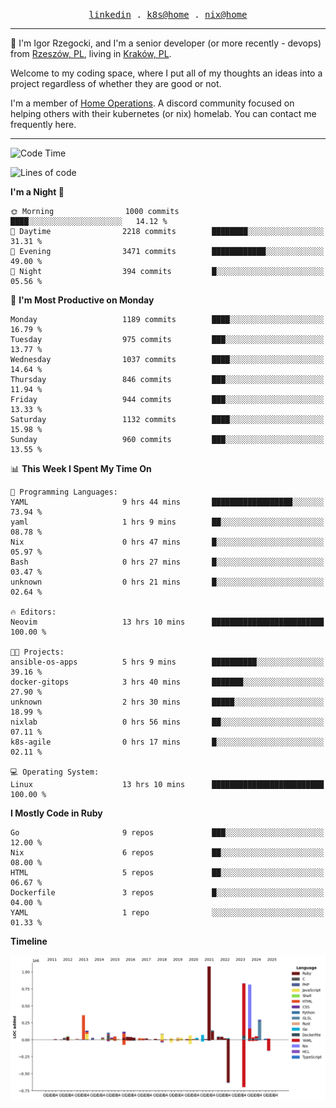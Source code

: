 <p align="center">
  <samp>
    <a href="https://www.linkedin.com/in/ajgon">linkedin</a> .
    <a href="https://github.com/deedee-ops/k8s-gitops">k8s@home</a> .
    <a href="https://github.com/deedee-ops/nixlab">nix@home</a>
  </samp>
</p>

----------------------------------------------------------------

:wave: I'm Igor Rzegocki, and I'm a senior developer (or more recently - devops) from [Rzeszów, PL](https://en.wikipedia.org/wiki/Rzesz%C3%B3w), living in [Kraków, PL](https://en.wikipedia.org/wiki/Krak%C3%B3w).

Welcome to my coding space, where I put all of my thoughts an ideas into a project regardless of whether they are good or not.

I'm a member of [Home Operations](https://discord.gg/home-operations). A discord community focused on helping others with their kubernetes (or nix) homelab. You can contact me frequently here.

----------------------------------------------------------------

<!--START_SECTION:waka-->
![Code Time](http://img.shields.io/badge/Code%20Time-576%20hrs%2027%20mins-blue)

![Lines of code](https://img.shields.io/badge/From%20Hello%20World%20I%27ve%20Written-4.9%20million%20lines%20of%20code-blue)

**I'm a Night 🦉** 

```text
🌞 Morning                1000 commits        ████░░░░░░░░░░░░░░░░░░░░░   14.12 % 
🌆 Daytime                2218 commits        ████████░░░░░░░░░░░░░░░░░   31.31 % 
🌃 Evening                3471 commits        ████████████░░░░░░░░░░░░░   49.00 % 
🌙 Night                  394 commits         █░░░░░░░░░░░░░░░░░░░░░░░░   05.56 % 
```
📅 **I'm Most Productive on Monday** 

```text
Monday                   1189 commits        ████░░░░░░░░░░░░░░░░░░░░░   16.79 % 
Tuesday                  975 commits         ███░░░░░░░░░░░░░░░░░░░░░░   13.77 % 
Wednesday                1037 commits        ████░░░░░░░░░░░░░░░░░░░░░   14.64 % 
Thursday                 846 commits         ███░░░░░░░░░░░░░░░░░░░░░░   11.94 % 
Friday                   944 commits         ███░░░░░░░░░░░░░░░░░░░░░░   13.33 % 
Saturday                 1132 commits        ████░░░░░░░░░░░░░░░░░░░░░   15.98 % 
Sunday                   960 commits         ███░░░░░░░░░░░░░░░░░░░░░░   13.55 % 
```


📊 **This Week I Spent My Time On** 

```text
💬 Programming Languages: 
YAML                     9 hrs 44 mins       ██████████████████░░░░░░░   73.94 % 
yaml                     1 hrs 9 mins        ██░░░░░░░░░░░░░░░░░░░░░░░   08.78 % 
Nix                      0 hrs 47 mins       █░░░░░░░░░░░░░░░░░░░░░░░░   05.97 % 
Bash                     0 hrs 27 mins       █░░░░░░░░░░░░░░░░░░░░░░░░   03.47 % 
unknown                  0 hrs 21 mins       █░░░░░░░░░░░░░░░░░░░░░░░░   02.64 % 

🔥 Editors: 
Neovim                   13 hrs 10 mins      █████████████████████████   100.00 % 

🐱‍💻 Projects: 
ansible-os-apps          5 hrs 9 mins        ██████████░░░░░░░░░░░░░░░   39.16 % 
docker-gitops            3 hrs 40 mins       ███████░░░░░░░░░░░░░░░░░░   27.90 % 
unknown                  2 hrs 30 mins       █████░░░░░░░░░░░░░░░░░░░░   18.99 % 
nixlab                   0 hrs 56 mins       ██░░░░░░░░░░░░░░░░░░░░░░░   07.11 % 
k8s-agile                0 hrs 17 mins       █░░░░░░░░░░░░░░░░░░░░░░░░   02.11 % 

💻 Operating System: 
Linux                    13 hrs 10 mins      █████████████████████████   100.00 % 
```

**I Mostly Code in Ruby** 

```text
Go                       9 repos             ███░░░░░░░░░░░░░░░░░░░░░░   12.00 % 
Nix                      6 repos             ██░░░░░░░░░░░░░░░░░░░░░░░   08.00 % 
HTML                     5 repos             ██░░░░░░░░░░░░░░░░░░░░░░░   06.67 % 
Dockerfile               3 repos             █░░░░░░░░░░░░░░░░░░░░░░░░   04.00 % 
YAML                     1 repo              ░░░░░░░░░░░░░░░░░░░░░░░░░   01.33 % 
```



**Timeline**

![Lines of Code chart](https://raw.githubusercontent.com/ajgon/ajgon/master/assets/bar_graph.png)


<!--END_SECTION:waka-->
